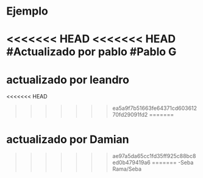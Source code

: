 # Ejemplo
<<<<<<< HEAD
<<<<<<< HEAD
#Actualizado por pablo #Pablo G
=======
# actualizado por leandro
<<<<<<< HEAD
>>>>>>> ea5a9f7b51663fe64371cd60361270fd29091fd2
=======
# actualizado por Damian
>>>>>>> ae97a5da65cc1fd35ff925c88bc8ed0b479419a6
=======
-Seba
>>>>>>> Rama/Seba
